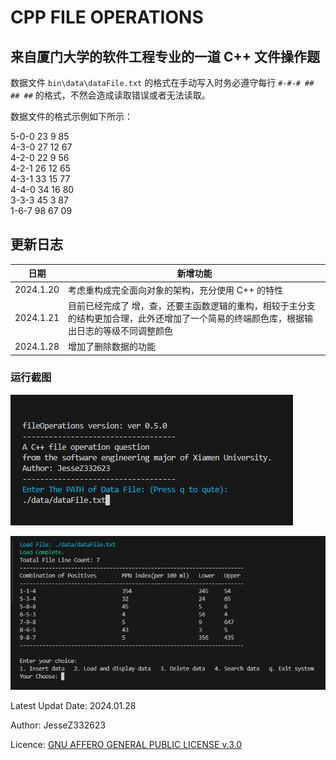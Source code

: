 # CPP FILE OPERATIONS

## 来自厦门大学的软件工程专业的一道 C++ 文件操作题

数据文件 `bin\data\dataFile.txt` 的格式在手动写入时务必遵守每行 `#-#-# ## ## ##` 的格式，不然会造成读取错误或者无法读取。

数据文件的格式示例如下所示：

5-0-0 23 9 85  
4-3-0 27 12 67  
4-2-0 22 9 56  
4-2-1 26 12 65  
4-3-1 33 15 77  
4-4-0 34 16 80  
3-3-3 45 3 87  
1-6-7 98 67 09  

## 更新日志

|日期|新增功能|
|---|---|
|2024.1.20|考虑重构成完全面向对象的架构，充分使用 C++ 的特性|
|2024.1.21|目前已经完成了 增，查，还要主函数逻辑的重构，相较于主分支的结构更加合理，此外还增加了一个简易的终端颜色库，根据输出日志的等级不同调整颜色|
|2024.1.28|增加了删除数据的功能|

### 运行截图

![InputFilePATH](./img/InputFilePATH.png)

![Menu](./img/Menu.png)

Latest Updat Date: 2024.01.28

Author: JesseZ332623

Licence: [GNU AFFERO GENERAL PUBLIC LICENSE v.3.0](https://www.gnu.org/licenses/agpl-3.0.en.html)
